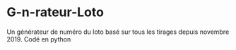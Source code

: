 # G-n-rateur-Loto
Un générateur de numéro du loto basé sur tous les tirages depuis novembre 2019. Codé en python
